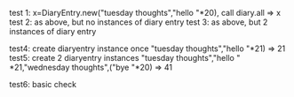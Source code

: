 test 1: x=DiaryEntry.new("tuesday thoughts","hello "*20), call diary.all => x
test 2: as above, but no instances of diary entry
test 3: as above, but 2 instances of diary entry

test4: create diaryentry instance once "tuesday thoughts","hello "*21) => 21
test5: create 2 diaryentry instances "tuesday thoughts","hello " *21,"wednesday thoughts",("bye "*20)  => 41

test6: basic check